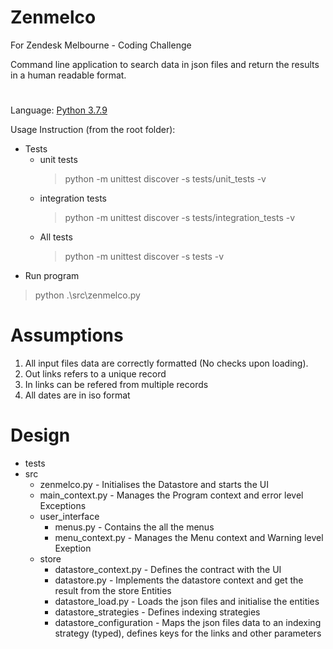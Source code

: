 # Zenmelco
For Zendesk Melbourne - Coding Challenge

Command line application to search data in json files and return the results in a human readable format.

# 
Language: [Python 3.7.9](https://www.python.org/downloads/release/python-379/)

Usage Instruction (from the root folder):
- Tests
  - unit tests
    > python -m unittest discover -s tests/unit_tests -v
  - integration tests
    > python -m unittest discover -s tests/integration_tests -v
  - All tests
    > python -m unittest discover -s tests -v
- Run program
 > python .\src\zenmelco.py

# Assumptions
1. All input files data are correctly formatted (No checks upon loading).
2. Out links refers to a unique record
3. In links can be refered from multiple records
4. All dates are in iso format

# Design
- tests
- src
  - zenmelco.py - Initialises the Datastore and starts the UI
  - main_context.py - Manages the Program context and error level Exceptions
  - user_interface
    - menus.py - Contains the all the menus
    - menu_context.py - Manages the Menu context and Warning level Exeption
  - store
    - datastore_context.py - Defines the contract with the UI
    - datastore.py - Implements the datastore context and get the result from the store Entities
    - datastore_load.py - Loads the json files and initialise the entities
    - datastore_strategies - Defines indexing strategies
    - datastore_configuration - Maps the json files data to an indexing strategy (typed), defines keys for the links and other parameters

